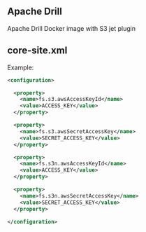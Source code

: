 ## Apache Drill

Apache Drill Docker image with S3 jet plugin

## core-site.xml

Example:

```xml
<configuration>

  <property>
    <name>fs.s3.awsAccessKeyId</name>
    <value>ACCESS_KEY</value>
  </property>

  <property>
    <name>fs.s3.awsSecretAccessKey</name>
    <value>SECRET_ACCESS_KEY</value>
  </property>

  <property>
    <name>fs.s3n.awsAccessKeyId</name>
    <value>ACCESS_KEY</value>
  </property>

  <property>
    <name>fs.s3n.awsSecretAccessKey</name>
    <value>SECRET_ACCESS_KEY</value>
  </property>

</configuration>
```
